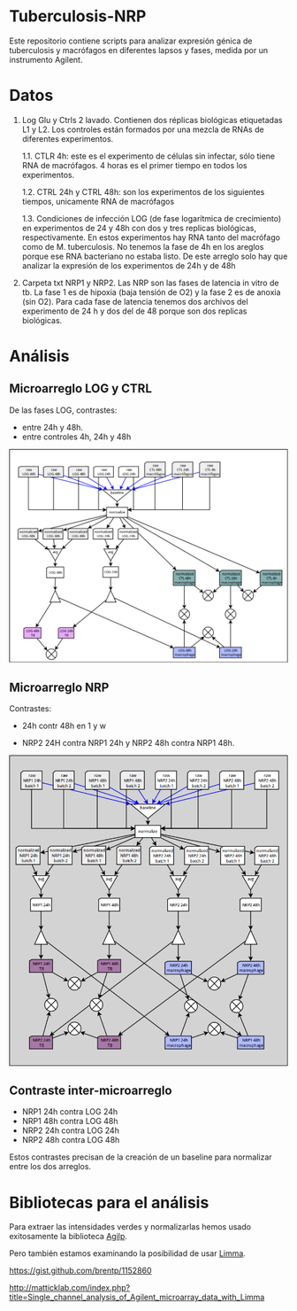 # Tuberculosis-NRP

Este repositorio contiene scripts para analizar expresión génica de
tuberculosis y macrófagos en diferentes lapsos y fases, medida por un
instrumento Agilent.


# Datos

1. Log Glu y Ctrls 2 lavado. Contienen dos réplicas biológicas
   etiquetadas L1 y L2. Los controles están formados por una mezcla de
   RNAs de diferentes experimentos.

   1.1. CTLR 4h: este es el experimento de células sin infectar, sólo
		tiene RNA de macrófagos. 4 horas es el primer tiempo en todos
		los experimentos.

   1.2. CTRL 24h y CTRL 48h: son los experimentos de los siguientes
		tiempos, unicamente RNA de macrófagos

   1.3. Condiciones de infección LOG (de fase logarítmica de
		crecimiento) en experimentos de 24 y 48h con dos y tres
		replicas biológicas, respectivamente. En estos experimentos
		hay RNA tanto del macrófago como de M. tuberculosis.  No
		tenemos la fase de 4h en los areglos porque ese RNA bacteriano
		no estaba listo. De este arreglo solo hay que analizar la
		expresión de los experimentos de 24h y de 48h


2. Carpeta txt NRP1 y NRP2. Las NRP son las fases de latencia in vitro
de tb. La fase 1 es de hipoxia (baja tensión de O2) y la fase 2 es de
anoxia (sin O2). Para cada fase de latencia tenemos dos archivos del
experimento de 24 h y dos del de 48 porque son dos replicas
biológicas.


# Análisis

## Microarreglo LOG y CTRL

De las fases LOG, contrastes:
 - entre 24h y 48h.
 - entre controles 4h, 24h y 48h

<img src="design_log.png">

## Microarreglo NRP

Contrastes:

- 24h contr 48h en 1 y w

- NRP2 24H contra NRP1 24h y NRP2 48h contra NRP1 48h.

<img src="design_nrp.png">

## Contraste inter-microarreglo

- NRP1 24h contra LOG 24h
- NRP1 48h contra LOG 48h
- NRP2 24h contra LOG 24h
- NRP2 48h contra LOG 48h

Estos contrastes precisan de la creación de un baseline para
normalizar entre los dos arreglos.


# Bibliotecas para el análisis

Para extraer las intensidades verdes y normalizarlas hemos usado
exitosamente la biblioteca
[Agilp](https://www.bioconductor.org/packages/release/bioc/vignettes/agilp/inst/doc/agilp_manual.pdf).

Pero también estamos examinando la posibilidad de usar [Limma](http://bioconductor.org/packages/2.5/bioc/html/limma.html).


https://gist.github.com/brentp/1152860

http://matticklab.com/index.php?title=Single_channel_analysis_of_Agilent_microarray_data_with_Limma
